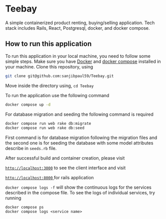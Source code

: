 # Teebay
A simple containerized product renting, buying/selling application. Tech stack includes Rails, React, Postgresql, docker, and docker compose. 

## How to run this application

To run this application in your local machine, you need to follow some simple steps. Make sure you have [Docker](https://docs.docker.com/engine/install/) and [docker compose](https://docs.docker.com/compose/install/) installed in your machine.
Clone this repository, using 
```bash 
git clone git@github.com:sanjibpaul59/Teebay.git
```

Move inside the directory using, `cd Teebay`

To run the application use the following command 
```bash
docker compose up -d
```
For database migration and seeding the following command is required

```bash 
docker compose run web rake db:migrate
docker compose run web rake db:seed
``` 
First command is for database migration following the migration files and the second one is for seeding the database with some model attributes describe in `seeds.rb` file.

After successful build and container creation, please visit 

[`http://localhost:3000`](http://localhost:3000)
to see the client interface and visit 
 
 [`http://localhost:8000` ](http://localhost:8000) for rails application

 `docker compose logs -f` will show the continuous logs for the services described in the compose file. To see the logs of individual services, try running 
 ```
 docker compose ps
 docker compose logs <service name>
 ```
